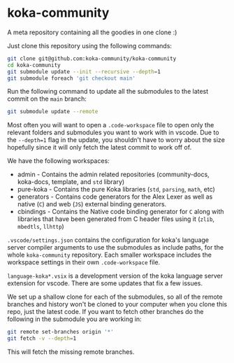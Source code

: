 # koka-community
A meta repository containing all the goodies in one clone :)

Just clone this repository using the following commands:
```bash
git clone git@github.com:koka-community/koka-community
cd koka-community
git submodule update --init --recursive --depth=1
git submodule foreach 'git checkout main'
```

Run the following command to update all the submodules to the latest commit on the `main` branch:
```bash
git submodule update --remote
```

Most often you will want to open a `.code-workspace` file to open only the relevant folders and submodules you want to work with in vscode.
Due to the `--depth=1` flag in the update, you shouldn't have to worry about the size hopefully since it will only fetch the latest commit to work off of.

We have the following workspaces:
- admin - Contains the admin related repositories (community-docs, koka-docs, template, and `std` library)
- pure-koka - Contains the pure Koka libraries (`std`, `parsing`, `math`, etc)
- generators - Contains code generators for the Alex Lexer as well as native (`C`) and web (`JS`) external binding generators.
- cbindings - Contains the Native code binding generator for `C` along with libraries that have been generated from C header files using it (`zlib`, `mbedtls`, `llhttp`)

`.vscode/settings.json` contains the configuration for koka's language server compiler arguments to use the submodules as include paths, 
for the whole `koka-community` repository. 
Each smaller workspace includes the workspace settings in their own `.code-workspace` file.

`language-koka*.vsix` is a development version of the koka language server extension for vscode. There are some updates that fix a few issues.

We set up a shallow clone for each of the submodules, so all of the remote branches and history won't be cloned to your computer when you clone this repo, just the latest code. If you want to fetch other branches do the following in the submodule you are working in:
```bash
git remote set-branches origin '*'
git fetch -v --depth=1
```
This will fetch the missing remote branches.
